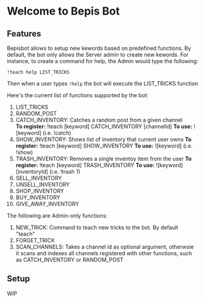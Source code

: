 # Welcome to Bepis Bot

## Features
Bepisbot allows to setup new kewords based on predefined functions. By default, the bot only allows the Server admin to create new kewords. For instance, to create a command for help, the Admin would type the following:
```
!teach help LIST_TRICKS
```
Then when a user types ```!help``` the bot will execute the LIST_TRICKS function

Here's the current list of functions supported by the bot:
1. LIST_TRICKS
1. RANDOM_POST
1. CATCH_INVENTORY: Catches a random post from a given channel  
   **To register:** !teach [keyword] CATCH_INVENTORY [channelId]
   **To use:** ![keyword] (i.e. !catch)
1. SHOW_INVENTORY: Shows list of inventory that current user owns
   **To register:** !teach [keyword] SHOW_INVENTORY
   **To use:** ![keyword] (i.e. !show)
1. TRASH_INVENTORY: Removes a single inventoy item from the user
   **To register:** !teach [keyword] TRASH_INVENTORY
   **To use:** ![keyword] [inventoryId] (i.e. !trash 1)
1. SELL_INVENTORY
1. UNSELL_INVENTORY
1. SHOP_INVENTORY
1. BUY_INVENTORY
1. GIVE_AWAY_INVENTORY

The following are Admin-only functions:
1. NEW_TRICK: Command to teach new tricks to the bot. By default "teach"
1. FORGET_TRICK
1. SCAN_CHANNELS: Takes a channel id as optional argument, otherwsie it scans and indexes all channels registered with other functions, such as CATCH_INVENTORY or RANDOM_POST

## Setup 

WIP
